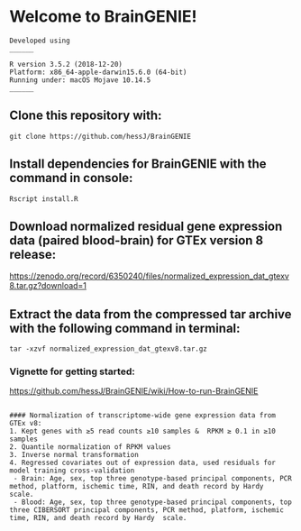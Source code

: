 # Welcome to BrainGENIE!

``` 
Developed using
______ 

R version 3.5.2 (2018-12-20)
Platform: x86_64-apple-darwin15.6.0 (64-bit)
Running under: macOS Mojave 10.14.5
______
```

## Clone this repository with:
`git clone https://github.com/hessJ/BrainGENIE`

## Install dependencies for BrainGENIE with the command in console:
`Rscript install.R`

## Download normalized residual gene expression data (paired blood-brain) for GTEx version 8 release:
https://zenodo.org/record/6350240/files/normalized_expression_dat_gtexv8.tar.gz?download=1

## Extract the data from the compressed tar archive with the following command in terminal:
`tar -xzvf normalized_expression_dat_gtexv8.tar.gz`

### Vignette for getting started:
https://github.com/hessJ/BrainGENIE/wiki/How-to-run-BrainGENIE

```

#### Normalization of transcriptome-wide gene expression data from GTEx v8:
1. Kept genes with ≥5 read counts ≥10 samples &  RPKM ≥ 0.1 in ≥10 samples
2. Quantile normalization of RPKM values
3. Inverse normal transformation
4. Regressed covariates out of expression data, used residuals for model training cross-validation
 - Brain: Age, sex, top three genotype-based principal components, PCR method, platform, ischemic time, RIN, and death record by Hardy  scale.
 - Blood: Age, sex, top three genotype-based principal components, top three CIBERSORT principal components, PCR method, platform, ischemic time, RIN, and death record by Hardy  scale.

 
